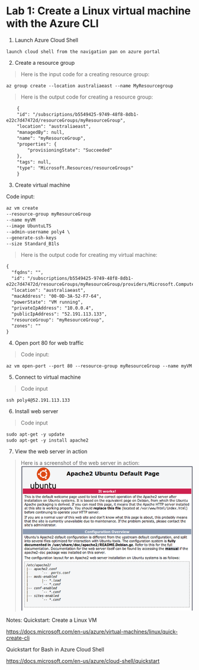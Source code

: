 # Lab 1: Create a Linux virtual machine with the Azure CLI

1. Launch Azure Cloud Shell

```
launch cloud shell from the navigation pan on azure portal
```

2. Create a resource group

> Here is the input code for a creating resource group:
```
az group create --location australiaeast --name MyResourcegroup
```
> Here is the output code for creating a resource group:

```
    {
    "id": "/subscriptions/b5549425-9749-48f8-8db1-e22c7d47472d/resourceGroups/myResourceGroup",
    "location": "australiaeast",
    "managedBy": null,
    "name": "myResourceGroup",
    "properties": {
        "provisioningState": "Succeeded"
    },
    "tags": null,
    "type": "Microsoft.Resources/resourceGroups"
    }
```

3. Create virtual machine

Code input:
```
az vm create
--resource-group myResourceGroup
--name myVM
--image UbuntuLTS
--admin-username poly4 \
--generate-ssh-keys
--size Standard_B1ls
```

> Here is the output code for creating my virtual machine:
```
{
  "fqdns": "",
  "id": "/subscriptions/b5549425-9749-48f8-8db1-e22c7d47472d/resourceGroups/myResourceGroup/providers/Microsoft.Compute/virtualMachines/myVM",
  "location": "australiaeast",
  "macAddress": "00-0D-3A-52-F7-64",
  "powerState": "VM running",
  "privateIpAddress": "10.0.0.4",
  "publicIpAddress": "52.191.113.133",
  "resourceGroup": "myResourceGroup",
  "zones": ""
}
```
4. Open port 80 for web traffic

> Code input:
```
az vm open-port --port 80 --resource-group myResourceGroup --name myVM
```

5. Connect to virtual machine
> Code input
```
ssh poly4@52.191.113.133
```

6. Install web server

> Code input
```
sudo apt-get -y update
sudo apt-get -y install apache2
```

7. View the web server in action
> Here is a screenshot of the web server in action:
![apache web server](images/apache.png)





Notes:
Quickstart: Create a Linux VM

<https://docs.microsoft.com/en-us/azure/virtual-machines/linux/quick-create-cli>

Quickstart for Bash in Azure Cloud Shell

<https://docs.microsoft.com/en-us/azure/cloud-shell/quickstart>

